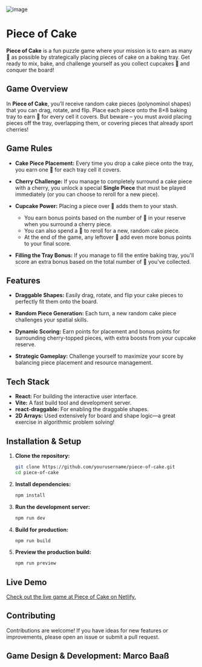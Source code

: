 ![image](https://github.com/user-attachments/assets/64c4648f-8216-4af8-b579-01e88f1c92b1)

# Piece of Cake

**Piece of Cake** is a fun puzzle game where your mission is to earn as many 🍪 as possible by strategically placing pieces of cake on a baking tray. Get ready to mix, bake, and challenge yourself as you collect cupcakes 🧁 and conquer the board!

## Game Overview

In **Piece of Cake**, you’ll receive random cake pieces (polynominol shapes) that you can drag, rotate, and flip. Place each piece onto the 8×8 baking tray to earn 🍪 for every cell it covers. But beware – you must avoid placing pieces off the tray, overlapping them, or covering pieces that already sport cherries!

## Game Rules

- **Cake Piece Placement:**
  Every time you drop a cake piece onto the tray, you earn one 🍪 for each tray cell it covers.

- **Cherry Challenge:**
  If you manage to completely surround a cake piece with a cherry, you unlock a special **Single Piece** that must be played immediately (or you can choose to reroll for a new piece).

- **Cupcake Power:**
  Placing a piece over 🧁 adds them to your stash.
  - You earn bonus points based on the number of 🧁 in your reserve when you surround a cherry piece.
  - You can also spend a 🧁 to reroll for a new, random cake piece.
  - At the end of the game, any leftover 🧁 add even more bonus points to your final score.

- **Filling the Tray Bonus:**
  If you manage to fill the entire baking tray, you'll score an extra bonus based on the total number of 🍪 you've collected.

## Features

- **Draggable Shapes:**
  Easily drag, rotate, and flip your cake pieces to perfectly fit them onto the board.

- **Random Piece Generation:**
  Each turn, a new random cake piece challenges your spatial skills.

- **Dynamic Scoring:**
  Earn points for placement and bonus points for surrounding cherry-topped pieces, with extra boosts from your cupcake reserve.

- **Strategic Gameplay:**
  Challenge yourself to maximize your score by balancing piece placement and resource management.

## Tech Stack

- **React:** For building the interactive user interface.
- **Vite:** A fast build tool and development server.
- **react-draggable:** For enabling the draggable shapes.
- **2D Arrays:** Used extensively for board and shape logic—a great exercise in algorithmic problem solving!

## Installation & Setup

1. **Clone the repository:**

   ```bash
   git clone https://github.com/yourusername/piece-of-cake.git
   cd piece-of-cake

2. **Install dependencies:**

   ```bash
   npm install

3. **Run the development server:**

   ```bash
   npm run dev

4. **Build for production:**

   ```bash
   npm run build

5. **Preview the production build:**

   ```bash
   npm run preview

## Live Demo

  [Check out the live game at Piece of Cake on Netlify. ](https://piece-of-cake-game.netlify.app/)

## Contributing

  Contributions are welcome! If you have ideas for new features or improvements, please open an issue or submit a pull request.

## Game Design & Development: Marco Baaß
